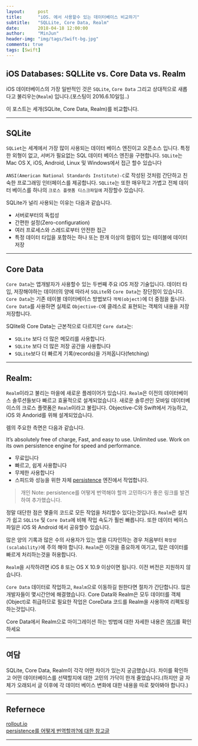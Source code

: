 ```yaml
---
layout:     post
title:      "iOS. 에서 사용할수 있는 데이터베이스 비교하기"
subtitle:   "SQLLite, Core Data, Realm"
date:       2018-04-18 12:00:00
author:     "MinJun"
header-img: "img/tags/Swift-bg.jpg"
comments: true 
tags: [Swift]
---
```


## iOS Databases: SQLLite vs. Core Data vs. Realm

iOS 데이터베이스의 가장 일반적인 것은 `SQLite`, `Core Data` 그리고 상대적으로 새롭다고 불리우는(`Realm`) 입니다.(포스팅이 2016.6.10일임..)

이 포스트는 세개(SQLite, Core Data, Realm)를 비교합니다. 

---

## SQLite

`SQLiet`는 세계에서 가장 많이 사용되는 데이터 베이스 엔진이고 오픈소스 입니다. 특정한 외형이 없고, 서버가 필요없는 SQL 데이터 베이스 엔진을 구현합니다. `SQLite`는 Mac OS X, iOS, Android, Linux 및 Windows에서 접근 할수 있습니다

`ANSI(American National Standards Institute)-C`로 작성된 것처럼 간단하고 친숙한 프로그래밍 인터페이스를 제공합니다. `SQLite`는 또한 매우작고 가볍고 전체 데이터 베이스를 하나의 `크로스 플랫폼 디스크파일에` 저장할수 있습니다.

SQLite가 널리 사용되는 이유는 다음과 같습니다. 

- 서버로부터의 독립성
- 간편한 설정(Zero-configuration)
- 여러 프로세스와 스레드로부터 안전한 접근 
- 특정 데이터 타입을 포함하는 하나 또는 한개 이상의 컬럼이 있는 테이블에 데이터 저장 

---

## Core Data

`Core Data`는 앱개발자가 사용할수 있는 두번째 주요 iOS 저장 기술입니다. 데이터 타입, 저장해야하는 데이터의 양에 따라서 `SQLite`와 `Core Data`는 장단점이 있습니다. `Core Data`는 기존 테이블 데이터베이스 방법보다 `객체(object)`에 더 중점을 둡니다. `Core Data`를 사용하면 실제로 `Objective-C`에 클레스로 표현되는 객체의 내용을 저장저장합니다. 

SQlite와 Core Data는 근본적으로 다르지만 `Core data`는:

- `SQLite` 보다 더 많은 메모리를 사용합니다.
- `SQLite` 보다 더 많은 저장 공간을 사용합니다
- `SQLite`보다 더 빠르게 기록(records)을 가져옵니다(fetching)

---

## Realm: 

`Realm`이라고 불리는 마을에 새로운 플레이어가 있습니다. `Realm`은 이전의 데이터베이스 솔루션들보다 빠르고 효율적으로 설계되었습니다. 새로운 솔루션인 모바일 데이터베이스의 크로스 플랫폼은 `Realm`이라고 불립니다. Objective-C와 Swift에서 가능하고, iOS 와 Andorid를 위해 설계되었습니다.

렘의 주요한 측면은 다음과 같습니다.

It’s absolutely free of charge,
Fast, and easy to use.
Unlimited use.
Work on its own persistence engine for speed and performance.

- 무료입니다
- 빠르고, 쉽게 사용합니다
- 무제한 사용합니다
- 스피드와 성능을 위한 자체 [persistence](http://homo-ware.tistory.com/4) 엔진에서 작업합니다. 

> 개인 Note: persistence를 어떻게 번역해야 할까 고민하다가 좋은 링크를 발견하여 추가했습니다.

정말 대단한 점은 몇줄의 코드로 모든 작업을 처리할수 있다는것입니다. `Realm`은 설치가 쉽고 `SQLite` 및 `Core Data`에 비해 작업 속도가 훨씬 빠릅니다. 또한 데이터 베이스 파일은 iOS 와 Android 에서 공유할수 있습니다.

많은 양의 기록과 많은 수의 사용자가 있는 앱을 디자인하는 경우 처음부터 `확장성(scalability)`에 주의 해야 합니다. `Realm`은 이것을 중요하게 여기고, 많은 데이터를 빠르게 처리하는것을 허용합니다.  

`Realm`을 시작하려면 iOS 8 또는 OS X 10.9 이상이면 됩니다. 이전 버전은 지원하지 않습니다.

`Core Data` 데이터로 작업하고, `Realm`으로 이동하길 원한다면 절차가 간단합니다. 많은 개발자들이 몇시간안에 해결했습니다. Core Data와 Realm은 모두 데이터를 객체(Object)로 취급하므로 필요한 작업은 CoreData 코드를 Realm을 사용하여 리펙토링 하는것입니다.

Core Data에서 Realm으로 마이그레이션 하는 방법에 대한 자세한 내용은 [여기](https://academy.realm.io/posts/migrating-from-core-data-to-realm/)를 확인하세요

---

## 여담

SQLite, Core Data, Realm이 각각 어떤 차이가 있는지 궁금했습니다. 차이를 확인하고 어떤 데이터베이스를 선택할지에 대한 고민의 가닥이 한개 줄었습니다.(하지만 글 자체가 오래되서 글 이후에 각 데이터 베이스 변화에 대한 내용을 따로 찾아봐야 합니다.)

---

## Refernece 

[rollout.io](https://rollout.io/blog/ios-databases-sqllite-core-data-realm/)<br>
[persistence를 어떻게 번역할까?에 대한 참고글](http://homo-ware.tistory.com/4)

---







